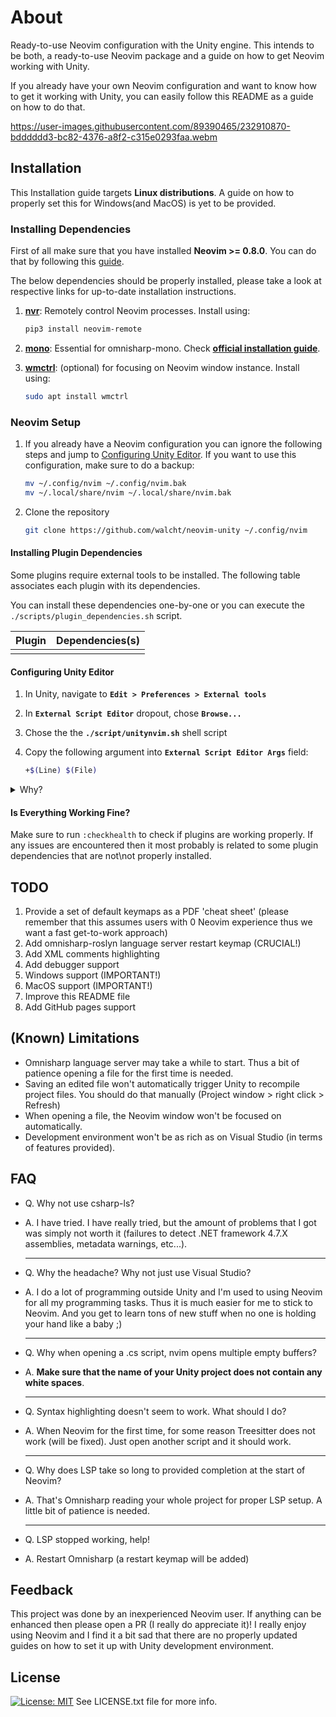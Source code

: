 # About

Ready-to-use Neovim configuration with the Unity engine. This intends to be
both, a ready-to-use Neovim package and a guide on how to get Neovim
working with Unity.

If you already have your own Neovim configuration and want to know how to get
it working with Unity, you can easily follow this README as a guide on how to
do that.

https://user-images.githubusercontent.com/89390465/232910870-bdddddd3-bc82-4376-a8f2-c315e0293faa.webm

## Installation

This Installation guide targets __Linux distributions__. A guide on how to
properly set this for Windows(and MacOS) is yet to be provided.

### Installing Dependencies

First of all make sure that you have installed __Neovim >= 0.8.0__. You can do
that by following this [guide][neovim_installation].

The below dependencies should be properly installed, please take a look at
respective links for up-to-date installation instructions.

1. __[nvr][nvr_repo]__: Remotely control Neovim processes. Install using:

    ```bash
    pip3 install neovim-remote
    ```

1. __[mono][mono_installation]__: Essential for omnisharp-mono.
Check __[official installation guide][mono_installation]__.

1. __[wmctrl][wmctrl_installation]__: (optional) for focusing on Neovim
window instance. Install using:

    ```bash
    sudo apt install wmctrl
    ```

### Neovim Setup

1. If you already have a Neovim configuration you can ignore the following
steps and jump to [Configuring Unity Editor](#configuring-unity-editor).
If you want to use this configuration, make sure to do a backup:

    ```bash
    mv ~/.config/nvim ~/.config/nvim.bak
    mv ~/.local/share/nvim ~/.local/share/nvim.bak
    ```

1. Clone the repository

    ```bash
    git clone https://github.com/walcht/neovim-unity ~/.config/nvim
    ```

#### Installing Plugin Dependencies

Some plugins require external tools to be installed. The following table
associates each plugin with its dependencies.

You can install these dependencies one-by-one or you can execute
the ```./scripts/plugin_dependencies.sh``` script.

| Plugin            | Dependencies(s)                   |
|-------------------|-----------------------------------|
|||

#### Configuring Unity Editor

1. In Unity, navigate to __```Edit > Preferences > External tools```__
2. In __```External Script Editor```__ dropout, chose __```Browse...```__
3. Chose the the __```./script/unitynvim.sh```__ shell script
4. Copy the following argument into __```External Script Editor Args```__ field:

    ```bash
    +$(Line) $(File)
    ```

<details><summary>Why?</summary><br>
Usually when clicking on a an error message in Unity console, it directs
you towards the <b>file</b> and the <b>position</b> of the cause of that error.
To do that, Unity has to instantiate an editor server instance, provide it
with file name, line and column. Now when opening another file, the same
editor server instance is used and the newly opened file will just appear
as a tab in the editor.
</details>

#### Is Everything Working Fine?

Make sure to run ```:checkhealth``` to check if plugins are working properly.
If any issues are encountered then it most probably is related to some plugin
dependencies that are not\not properly installed.

## TODO

1. Provide a set of default keymaps as a PDF 'cheat sheet' (please remember
that this assumes users with 0 Neovim experience thus we want a fast
get-to-work approach)
1. Add omnisharp-roslyn language server restart keymap (CRUCIAL!)
1. Add XML comments highlighting
1. Add debugger support
1. Windows support (IMPORTANT!)
1. MacOS support (IMPORTANT!)
1. Improve this README file
1. Add GitHub pages support

## (Known) Limitations

+ Omnisharp language server may take a while to start. Thus a bit of patience
opening a file for the first time is needed.
+ Saving an edited file won't automatically trigger Unity to recompile project
files. You should do that manually (Project window > right click > Refresh)
+ When opening a file, the Neovim window won't be focused on automatically.
+ Development environment won't be as rich as on Visual Studio (in terms of
features provided).

## FAQ

+ Q. Why not use csharp-ls?
+ A. I have tried. I have really tried, but the amount of problems that I got
was simply not worth it (failures to detect .NET framework 4.7.X assemblies,
metadata warnings, etc...).

    ---

+ Q. Why the headache? Why not just use Visual Studio?
+ A. I do a lot of programming outside Unity and I'm used to using Neovim
for all my programming tasks. Thus it is much easier for me to stick to Neovim.
And you get to learn tons of new stuff when no one is holding your hand like a
baby ;)

    ---

+ Q. Why when opening a .cs script, nvim opens multiple empty buffers?
+ A. __Make sure that the name of your Unity project does not contain any white
spaces__.

    ---

+ Q. Syntax highlighting doesn't seem to work. What should I do?
+ A. When Neovim for the first time, for some reason Treesitter does
not work (will be fixed). Just open another script and it should work.

    ---

+ Q. Why does LSP take so long to provided completion at the start of Neovim?
+ A. That's Omnisharp reading your whole project for proper LSP setup. A little
bit of patience is needed.

    ---

+ Q. LSP stopped working, help!
+ A. Restart Omnisharp (a restart keymap will be added)

## Feedback

This project was done by an inexperienced Neovim user. If anything can be
enhanced then please open a PR (I really do appreciate it)!
I really enjoy using Neovim and I find it a bit sad that there are no
properly updated guides on how to set it up with Unity development
environment.

## License

[![License: MIT](https://img.shields.io/badge/License-MIT-yellow.svg)](https://opensource.org/licenses/MIT)
See LICENSE.txt file for more info.

[neovim_installation]: https://github.com/neovim/neovim/tags
[nvr_repo]: https://github.com/mhinz/neovim-remote
[dotnet_installation]: https://github.com/dotnet/core/blob/main/linux.md
[mono_installation]: https://www.mono-project.com/download/stable/
[csharpls_installation]: https://github.com/razzmatazz/csharp-language-server
[lsp]: https://microsoft.github.io/language-server-protocol/
[metadata_issue]: https://github.com/dotnet/format/issues/56
[wmctrl_installation]: https://linux.die.net/man/1/wmctrl
